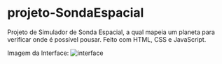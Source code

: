 # projeto-SondaEspacial
Projeto de Simulador de Sonda Espacial, a qual mapeia um planeta para verificar onde é possível pousar. Feito com HTML, CSS e JavaScript.


Imagem da Interface:
![interface](https://user-images.githubusercontent.com/98829238/168148484-a4763bf4-7fff-4631-9fcc-2655200177b7.jpg)
